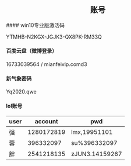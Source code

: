 <center><h2>账号</h2></center>
#### win10专业版激活码

YTMHB-N2KGX-JGJK3-QX8PK-RM33Q



#### 百度云盘（微博登录）

16733039564   /    mianfeivip.comd3



#### 新气象密码

Yq2020.qwe



#### lol账号

| user | account    | pwd            |
| ---- | ---------- | -------------- |
| 强   | 1280172819 | lmx,19951101   |
| 蓉   | 396332097  | su%396332097   |
| 胖   | 2541218135 | zJUN3.14159267 |


